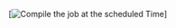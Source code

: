 [![Compile the job at the scheduled Time](https://github.com/ChinmayMahajan123456789/build-job/actions/workflows/build.yml/badge.svg)]
